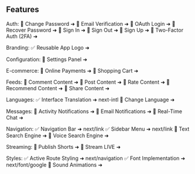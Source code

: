 ## Features

  Auth:
    🚧        Change Password ➜ 
    🚧     Email Verification ➜ 
    🚧            OAuth Login ➜ 
    🚧       Recover Password ➜ 
    🔄                Sign In ➜ 
    🚧               Sign Out ➜ 
    🚧                Sign Up ➜ 
    🚧  Two-Factor Auth (2FA) ➜ 

  Branding:
    ✅      Reusable App Logo ➜ 

  Configuration:
    🚧         Settings Panel ➜ 

  E-commerce:
    🚧        Online Payments ➜ 
    🚧          Shopping Cart ➜ 

  Feeds:
    🚧        Comment Content ➜ 
    🚧           Post Content ➜ 
    🚧           Rate Content ➜ 
    🚧      Recommend Content ➜ 
    🚧          Share Content ➜ 

  Languages:
    ✅  Interface Translation ➜ next-intl
    🔄        Change Language ➜ 

  Messages:
    🚧 Activity Notifications ➜ 
    🚧    Email Notifications ➜ 
    🚧         Real-Time Chat ➜ 

  Navigation:
    ✅         Navigation Bar ➜ next/link
    ✅           Sidebar Menu ➜ next/link
    🚧     Text Search Engine ➜ 
    🚧    Voice Search Engine ➜ 

  Streaming:
    🚧         Publish Shorts ➜ 
    🚧            Stream LIVE ➜ 

  Styles:
    ✅   Active Route Styling ➜ next/navigation
    ✅    Font Implementation ➜ next/font/google
    🚧       Sound Animations ➜ 
